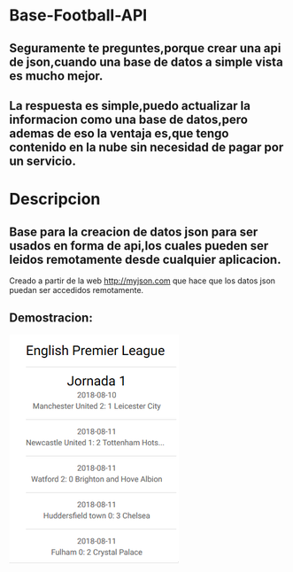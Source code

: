 # Base-Football-API
## Seguramente te preguntes,porque crear una api de json,cuando una base de datos a simple vista es mucho mejor.
## La respuesta es simple,puedo actualizar la informacion como una base de datos,pero ademas de eso la ventaja es,que tengo contenido en la nube sin necesidad de pagar por un servicio.

# Descripcion

## Base para la creacion de datos json para ser usados en forma de api,los cuales pueden ser leidos remotamente desde cualquier aplicacion.

Creado a partir de la web http://myjson.com que hace que los datos json puedan ser accedidos remotamente.

## Demostracion:
![Alt text](https://github.com/Joseba10/Base-Football-API/blob/master/partidos.PNG)
